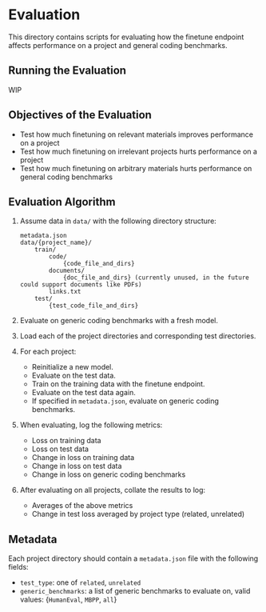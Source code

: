 # Evaluation

This directory contains scripts for evaluating how the finetune endpoint affects performance on a project and general coding benchmarks.

## Running the Evaluation

WIP

## Objectives of the Evaluation

- Test how much finetuning on relevant materials improves performance on a project
- Test how much finetuning on irrelevant projects hurts performance on a project
- Test how much finetuning on arbitrary materials hurts performance on general coding benchmarks

## Evaluation Algorithm

1. Assume data in `data/` with the following directory structure:

    ```
    metadata.json
    data/{project_name}/
        train/
            code/
                {code_file_and_dirs}
            documents/
                {doc_file_and_dirs} (currently unused, in the future could support documents like PDFs)
            links.txt
        test/
            {test_code_file_and_dirs}
    ```

2. Evaluate on generic coding benchmarks with a fresh model.

3. Load each of the project directories and corresponding test directories.

4. For each project:
    - Reinitialize a new model.
    - Evaluate on the test data.
    - Train on the training data with the finetune endpoint.
    - Evaluate on the test data again.
    - If specified in `metadata.json`, evaluate on generic coding benchmarks.

5. When evaluating, log the following metrics:
    - Loss on training data
    - Loss on test data
    - Change in loss on training data
    - Change in loss on test data
    - Change in loss on generic coding benchmarks

6. After evaluating on all projects, collate the results to log:
    - Averages of the above metrics
    - Change in test loss averaged by project type (related, unrelated)

## Metadata

Each project directory should contain a `metadata.json` file with the following fields:
- `test_type`: one of `related`, `unrelated`
- `generic_benchmarks`: a list of generic benchmarks to evaluate on, valid values: {`HumanEval`, `MBPP`, `all`}